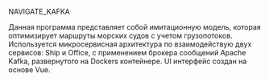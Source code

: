 NAVIGATE_KAFKA

Данная программа представляет собой имитационную модель, которая оптимизирует маршруты морских судов с учетом грузопотоков.
Используется микросервисная архитектура по взаимодействую двух сервисов: Ship и Office, c применением брокера сообщений Apache Kafka,
развернутого  на Dockers контейнере. UI интерфейс создан на основе Vue.
